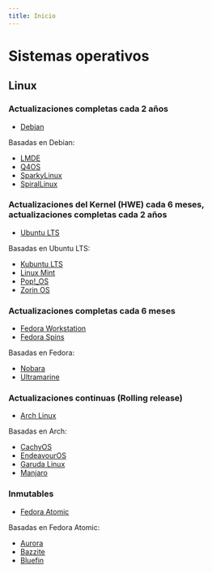 ```yaml
---
title: Inicio
---
```


# Sistemas operativos

## Linux

### Actualizaciones completas cada 2 años

- [Debian](https://debian.org/)

Basadas en Debian:

- [LMDE](https://linuxmint.com/download_lmde.php)
- [Q4OS](https://q4os.org/)
- [SparkyLinux](https://sparkylinux.org/)
- [SpiralLinux](https://spirallinux.github.io/)

### Actualizaciones del Kernel (HWE) cada 6 meses, actualizaciones completas cada 2 años

- [Ubuntu LTS](https://ubuntu.com/desktop)

Basadas en Ubuntu LTS:

- [Kubuntu LTS](https://kubuntu.org/)
- [Linux Mint](https://linuxmint.com/)
- [Pop!_OS](https://pop.system76.com/)
- [Zorin OS](https://zorin.com/os/)

### Actualizaciones completas cada 6 meses

- [Fedora Workstation](https://fedoraproject.org/workstation/)
- [Fedora Spins](https://fedoraproject.org/spins/)

Basadas en Fedora:

- [Nobara](https://nobaraproject.org/)
- [Ultramarine](https://ultramarine-linux.org/)

### Actualizaciones continuas (Rolling release)

- [Arch Linux](https://archlinux.org/)

Basadas en Arch:

- [CachyOS](https://cachyos.org/)
- [EndeavourOS](https://endeavouros.com/)
- [Garuda Linux](https://garudalinux.org/)
- [Manjaro](https://manjaro.org/)

### Inmutables

- [Fedora Atomic](https://fedoraproject.org/atomic-desktops/)

Basadas en Fedora Atomic:

- [Aurora](https://getaurora.dev/)
- [Bazzite](https://bazzite.gg/)
- [Bluefin](https://projectbluefin.io/)

